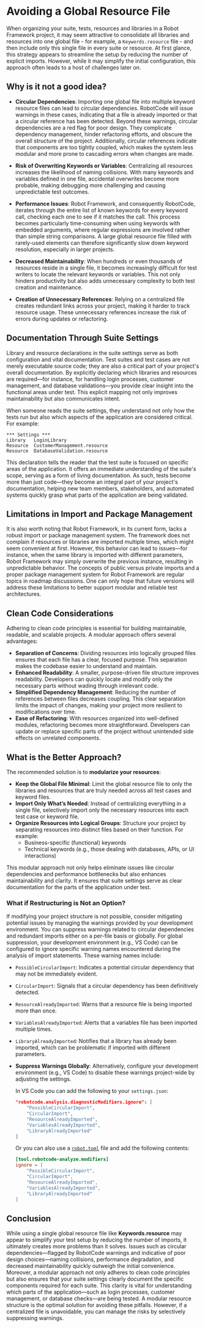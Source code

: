 # Avoiding a Global Resource File

When organizing your suite, tests, resources and libraries in a Robot Framework project, it may seem attractive to consolidate all libraries and resources into one global file - for example, a `Keywords.resource` file - and then include only this single file in every suite or resource. At first glance, this strategy appears to streamline the setup by reducing the number of explicit imports. However, while it may simplify the initial configuration, this approach often leads to a host of challenges later on.

## Why is it not a good idea?

- **Circular Dependencies**: Importing one global file into multiple keyword resource files can lead to circular dependencies. RobotCode will issue warnings in these cases, indicating that a file is already imported or that a circular reference has been detected. Beyond these warnings, circular dependencies are a red flag for poor design. They complicate dependency management, hinder refactoring efforts, and obscure the overall structure of the project. Additionally, circular references indicate that components are too tightly coupled, which makes the system less modular and more prone to cascading errors when changes are made.

- **Risk of Overwriting Keywords or Variables**: Centralizing all resources increases the likelihood of naming collisions. With many keywords and variables defined in one file, accidental overwrites become more probable, making debugging more challenging and causing unpredictable test outcomes.

- **Performance Issues**: Robot Framework, and consequently RobotCode, iterates through the entire list of known keywords for every keyword call, checking each one to see if it matches the call. This process becomes particularly time-consuming when using keywords with embedded arguments, where regular expressions are involved rather than simple string comparisons. A large global resource file filled with rarely-used elements can therefore significantly slow down keyword resolution, especially in larger projects.

- **Decreased Maintainability**: When hundreds or even thousands of resources reside in a single file, it becomes increasingly difficult for test writers to locate the relevant keywords or variables. This not only hinders productivity but also adds unnecessary complexity to both test creation and maintenance.

- **Creation of Unnecessary References**: Relying on a centralized file creates redundant links across your project, making it harder to track resource usage. These unnecessary references increase the risk of errors during updates or refactoring.

## Documentation Through Suite Settings

Library and resource declarations in the suite settings serve as both configuration and vital documentation. Test suites and test cases are not merely executable source code; they are also a critical part of your project's overall documentation. By explicitly declaring which libraries and resources are required—for instance, for handling login processes, customer management, and database validations—you provide clear insight into the functional areas under test. This explicit mapping not only improves maintainability but also communicates intent.

When someone reads the suite settings, they understand not only how the tests run but also which aspects of the application are considered critical. For example:

```robot
*** Settings ***
Library   LoginLibrary
Resource  CustomerManagement.resource
Resource  DatabaseValidation.resource
```

This declaration tells the reader that the test suite is focused on specific areas of the application. It offers an immediate understanding of the suite's scope, serving as a form of living documentation. As such, tests become more than just code—they become an integral part of your project's documentation, helping new team members, stakeholders, and automated systems quickly grasp what parts of the application are being validated.

## Limitations in Import and Package Management

It is also worth noting that Robot Framework, in its current form, lacks a robust import or package management system. The framework does not complain if resources or libraries are imported multiple times, which might seem convenient at first. However, this behavior can lead to issues—for instance, when the same library is imported with different parameters, Robot Framework may simply overwrite the previous instance, resulting in unpredictable behavior. The concepts of public versus private imports and a proper package management system for Robot Framework are regular topics in roadmap discussions. One can only hope that future versions will address these limitations to better support modular and reliable test architectures.

## Clean Code Considerations

Adhering to clean code principles is essential for building maintainable, readable, and scalable projects. A modular approach offers several advantages:

- **Separation of Concerns**: Dividing resources into logically grouped files ensures that each file has a clear, focused purpose. This separation makes the codebase easier to understand and maintain.
- **Enhanced Readability**: A smaller, purpose-driven file structure improves readability. Developers can quickly locate and modify only the necessary parts without wading through irrelevant code.
- **Simplified Dependency Management**: Reducing the number of references between files decreases coupling. This clear separation limits the impact of changes, making your project more resilient to modifications over time.
- **Ease of Refactoring**: With resources organized into well-defined modules, refactoring becomes more straightforward. Developers can update or replace specific parts of the project without unintended side effects on unrelated components.

## What is the Better Approach?

The recommended solution is to **modularize your resources**:

- **Keep the Global File Minimal**: Limit the global resource file to only the libraries and resources that are truly needed across all test cases and keyword files.
- **Import Only What’s Needed**: Instead of centralizing everything in a single file, selectively import only the necessary resources into each test case or keyword file.
- **Organize Resources into Logical Groups**: Structure your project by separating resources into distinct files based on their function. For example:
  - Business-specific (functional) keywords
  - Technical keywords (e.g., those dealing with databases, APIs, or UI interactions)

This modular approach not only helps eliminate issues like circular dependencies and performance bottlenecks but also enhances maintainability and clarity. It ensures that suite settings serve as clear documentation for the parts of the application under test.

### What if Restructuring is Not an Option?

If modifying your project structure is not possible, consider mitigating potential issues by managing the warnings provided by your development environment. You can suppress warnings related to circular dependencies and redundant imports either on a per-file basis or globally. For global suppression, your development environment (e.g., VS Code) can be configured to ignore specific warning names encountered during the analysis of import statements. These warning names include:

- `PossibleCircularImport`: Indicates a potential circular dependency that may not be immediately evident.
- `CircularImport`: Signals that a circular dependency has been definitively detected.
- `ResourceAlreadyImported`: Warns that a resource file is being imported more than once.
- `VariablesAlreadyImported`: Alerts that a variables file has been imported multiple times.
- `LibraryAlreadyImported`: Notifies that a library has already been imported, which can be problematic if imported with different parameters.

- **Suppress Warnings Globally**: Alternatively, configure your development environment (e.g., VS Code) to disable these warnings project-wide by adjusting the settings.

  In VS Code you can add the following to your `settings.json`:

  ```json
  "robotcode.analysis.diagnosticModifiers.ignore": [
      "PossibleCircularImport",
      "CircularImport",
      "ResourceAlreadyImported",
      "VariablesAlreadyImported",
      "LibraryAlreadyImported"
  ]
  ```

  Or you can also use a [`robot.toml`](http://localhost:5173/03_reference/config) file and add the following contents:

  ```toml
  [tool.robotcode-analyze.modifiers]
  ignore = [
      "PossibleCircularImport",
      "CircularImport",
      "ResourceAlreadyImported",
      "VariablesAlreadyImported",
      "LibraryAlreadyImported"
  ]
  ```

## Conclusion

While using a single global resource file like **Keywords.resource** may appear to simplify your test setup by reducing the number of imports, it ultimately creates more problems than it solves. Issues such as circular dependencies—flagged by RobotCode warnings and indicative of poor design choices—naming collisions, performance degradation, and decreased maintainability quickly outweigh the initial convenience. Moreover, a modular approach not only adheres to clean code principles but also ensures that your suite settings clearly document the specific components required for each suite. This clarity is vital for understanding which parts of the application—such as login processes, customer management, or database checks—are being tested. A modular resource structure is the optimal solution for avoiding these pitfalls. However, if a centralized file is unavoidable, you can manage the risks by selectively suppressing warnings.

